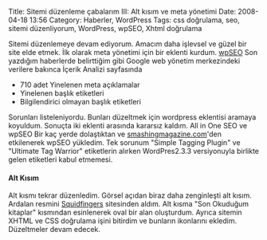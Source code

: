 Title: Sitemi düzenleme çabalarım III: Alt kısım ve meta yönetimi
Date: 2008-04-18 13:56
Category: Haberler, WordPress
Tags: css doğrulama, seo, sitemi düzenliyorum, WordPress, wpSEO, Xhtml doğrulama

Sitemi düzenlemeye devam ediyorum. Amacım daha işlevsel ve güzel bir
site elde etmek. İlk olarak meta yönetimi için bir eklenti kurdum.
[wpSEO][] Son yazdığım haberlerde belirttiğim gibi Google web yönetim
merkezindeki verilere bakınca İçerik Analizi sayfasında

-   710 adet Yinelenen meta açıklamalar
-   Yinelenen başlık etiketleri
-   Bilgilendirici olmayan başlık etiketleri

Sorunları listeleniyordu. Bunları düzeltmek için wordpress eklentisi
aramaya koyuldum. Sonuçta iki eklenti arasında kararsız kaldım. All in
One SEO ve wpSEO Bir kaç yerde dolaştıktan ve
[smashingmagazine.com][]'den etkilenerek wpSEO yükledim. Tek sorunum
"Simple Tagging Plugin" ve "Ultimate Tag Warrior" etiketlerin alırken
WordPres2.3.3 versiyonuyla birlikte gelen etiketleri kabul etmemesi.

#### Alt Kısım

Alt kısmı tekrar düzenledim. Görsel açıdan biraz daha zenginleşti alt
kısım. Ardalan resmini [Squidfingers][] sitesinden aldım. Alt kısma "Son
Okuduğum kitaplar" kısmından esinlenerek oval bir alan oluşturdum.
Ayrıca sitemin XHTML ve CSS doğrulama işini bitirdim ve bunların
ikonlarını ekledim. Düzeltmeler devam edecek.

</p>

  [wpSEO]: http://www.wpseo.org/
  [smashingmagazine.com]: http://www.smashingmagazine.com/2007/08/20/wpseo-more-seo-for-wordpress/
  [Squidfingers]: http://squidfingers.com/patterns/
